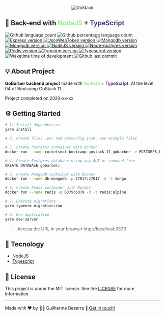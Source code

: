 <p align="center">
    <img alt="GoStack" src="https://imagensbrasil.org/images/2021/08/03/Rocketseat---Bootcamp-GoStack-11-Banner.png" />
</p>

## :rocket: Back-end with <span style="color:lightgreen;">NodeJS</span> + <span style="color:darkslateblue;">TypeScript</span>

<p align="left">
    <img alt="Github language count" src="https://img.shields.io/github/languages/count/gbdsantos/nodejs-bootcamp-gostack-11-gobarber">

  <img alt="Github percentage language count" src="https://img.shields.io/github/languages/top/gbdsantos/nodejs-bootcamp-gostack-11-gobarber">

  <a href="http://expressjs.com/">
    <img alt="Express version" src="https://img.shields.io/github/package-json/dependency-version/gbdsantos/nodejs-bootcamp-gostack-11-gobarber/express">
  </a>

  <a href="https://www.npmjs.com/package/jsonwebtoken/">
    <img alt="JsonWebToken version" src="https://img.shields.io/github/package-json/dependency-version/gbdsantos/nodejs-bootcamp-gostack-11-gobarber/jsonwebtoken">
  </a>

  <a href="https://www.npmjs.com/package/mongodb">
    <img alt="Mongodb version" src="https://img.shields.io/github/package-json/dependency-version/gbdsantos/nodejs-bootcamp-gostack-11-gobarber/mongodb">
  </a>

  <a href="https://www.npmjs.com/package/multer">
    <img alt="Mongodb version" src="https://img.shields.io/github/package-json/dependency-version/gbdsantos/nodejs-bootcamp-gostack-11-gobarber/multer">
  </a>

  <a href="https://nodejs.org/en/">
    <img alt="NodeJS version" src="https://img.shields.io/badge/nodejs-v12.16.1%20LTS-brightgreen">
  </a>

  <a href="https://node-postgres.com/">
    <img alt="Node-postgres version" src="https://img.shields.io/github/package-json/dependency-version/gbdsantos/nodejs-bootcamp-gostack-11-gobarber/pg">
  </a>

  <a href="https://www.npmjs.com/package/redis">
    <img alt="Redis version" src="https://img.shields.io/github/package-json/dependency-version/gbdsantos/nodejs-bootcamp-gostack-11-gobarber/redis">
  </a>

  <a href="https://typeorm.io/#/">
    <img alt="Typeorm version" src="https://img.shields.io/github/package-json/dependency-version/gbdsantos/nodejs-bootcamp-gostack-11-gobarber/typeorm">
  </a>

  <a href="https://www.typescriptlang.org/">
    <img alt="Typescript version" src="https://img.shields.io/github/package-json/dependency-version/gbdsantos/nodejs-bootcamp-gostack-11-gobarber/dev/typescript">
  </a>

  <img alt="Wakatime time of development" src="https://wakatime.com/badge/github/gbdsantos/nodejs-bootcamp-gostack-11-gobarber.svg">

  <img alt="Github last commit" src="https://img.shields.io/github/last-commit/gbdsantos/nodejs-bootcamp-gostack-11-gobarber">
</p>

## :bulb: About Project

**GoBarber backend project** made with <span style="color:lightgreen; font-weight:bold;">**NodeJS**</span> + <span style="color:darkslateblue; font-weight:bold;">**TypeScript**</span>. At the level 04 of Bootcamp GoStack 11.

Project completed on 2020-xx-xx.

## :gear: Getting Started

```Bash
# 1. Install dependencies
yarn install

# 2. Create files .env and ormconfig.json, see example files

# 3. Create Postgres container with Docker
docker run --name rocketseat-bootcamp-gostack-11-gobarber -e POSTGRES_PASSWORD=docker -p 5432:5432 -d postgres

# 4. Create Postgres database using any GUI or command line
CREATE DATABASE gobarber;

# 5. Create MongoDB container with Docker
docker run --name db-mongodb -p 27017:27017 -d -t mongo

# 6. Create Redis container with Docker
docker run --name redis -p 6379:6379 -d -t redis:alpine

# 7. Execute migrations
yarn typeorm migration:run

# 8. Run application
yarn dev:server
```

> Access the URL in your browser http://localhost:3333

## :wrench: Tecnology

- [NodeJS](https://nodejs.org/)
- [Typescript](https://www.typescriptlang.org/)

## :memo: License

This project is under the MIT license. See the [LICENSE](https://github.com/gbdsantos/bootcamp-gostack-gobarber-frontend/blob/master/LICENSE) for more information.

---
Made with ♥ by :man_astronaut: Guilherme Bezerra :wave: [Get in touch!](https://www.linkedin.com/in/gbdsantos/)


